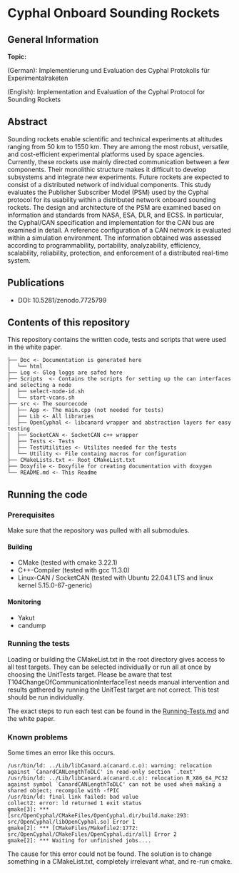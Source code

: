 # Cyphal Onboard Sounding Rockets
## General Information

**Topic:**

(German): Implementierung und Evaluation des Cyphal Protokolls für Experimentalraketen

(English): Implementation and Evaluation of the Cyphal Protocol for Sounding Rockets

## Abstract

Sounding rockets enable scientific and technical experiments at altitudes ranging from
50 km to 1550 km. They are among the most robust, versatile, and cost-efficient experimental
platforms used by space agencies. Currently, these rockets use mainly directed
communication between a few components. Their monolithic structure makes it difficult
to develop subsystems and integrate new experiments. Future rockets are expected to consist
of a distributed network of individual components. This study evaluates the Publisher
Subscriber Model (PSM) used by the Cyphal protocol for its usability within a distributed
network onboard sounding rockets. The design and architecture of the PSM are examined
based on information and standards from NASA, ESA, DLR, and ECSS. In particular, the
Cyphal/CAN specification and implementation for the CAN bus are examined in detail. A
reference configuration of a CAN network is evaluated within a simulation environment.
The information obtained was assessed according to programmability, portability, analyzability,
efficiency, scalability, reliability, protection, and enforcement of a distributed
real-time system.

## Publications
* DOI: 10.5281/zenodo.7725799

## Contents of this repository

This repository contains the written code, tests and scripts that were used in the white paper.

```
├── Doc <- Documentation is generated here
│  └── html
├── Log <- Glog loggs are safed here
├── Scripts  <- Contains the scripts for setting up the can interfaces and selecting a node
│  ├── select-node-id.sh
│  └── start-vcans.sh
├── src <- The sourcecode
│  ├── App <- The main.cpp (not needed for tests)
│  ├── Lib <- All libraries
│  ├── OpenCyphal <- libcanard wrapper and abstraction layers for easy testing
│  ├── SocketCAN <- SocketCAN c++ wrapper
│  ├── Tests <- Tests
│  ├── TestUtilities <- Utilites needed for the tests
│  └── Utility <- File containg macros for configuration
├── CMakeLists.txt <- Root CMakeList.txt
├── Doxyfile <- Doxyfile for creating documentation with doxygen
└── README.md <- This Readme
```

## Running the code

### Prerequisites
Make sure that the repository was pulled with all submodules.

#### Building
* CMake (tested with cmake 3.22.1)
* C++-Compiler (tested with gcc 11.3.0)
* Linux-CAN / SocketCAN (tested with Ubuntu 22.04.1 LTS and linux kernel 5.15.0-67-generic)

#### Monitoring
* Yakut
* candump

### Running the tests

Loading or building the CMakeList.txt in the root directory gives access to all test targets. They can be selected individually or
run all at once by choosing the UnitTests target. Please be aware that test T104ChangeOfCommunicationInterfaceTest needs manual
intervention and results gathered by running the UnitTest target are not correct. This test should be run individually.

The exact steps to run each test can be found in the [Running-Tests.md](Doc/Running-Tests.md) and the white paper.

### Known problems

Some times an error like this occurs.
```
/usr/bin/ld: ../Lib/libCanard.a(canard.c.o): warning: relocation against `CanardCANLengthToDLC' in read-only section `.text'
/usr/bin/ld: ../Lib/libCanard.a(canard.c.o): relocation R_X86_64_PC32 against symbol `CanardCANLengthToDLC' can not be used when making a shared object; recompile with -fPIC
/usr/bin/ld: final link failed: bad value
collect2: error: ld returned 1 exit status
gmake[3]: *** [src/OpenCyphal/CMakeFiles/OpenCyphal.dir/build.make:293: src/OpenCyphal/libOpenCyphal.so] Error 1
gmake[2]: *** [CMakeFiles/Makefile2:1772: src/OpenCyphal/CMakeFiles/OpenCyphal.dir/all] Error 2
gmake[2]: *** Waiting for unfinished jobs....
```
The cause for this error could not be found. The solution is to change something in a CMakeList.txt,
completely irrelevant what, and re-run cmake.

